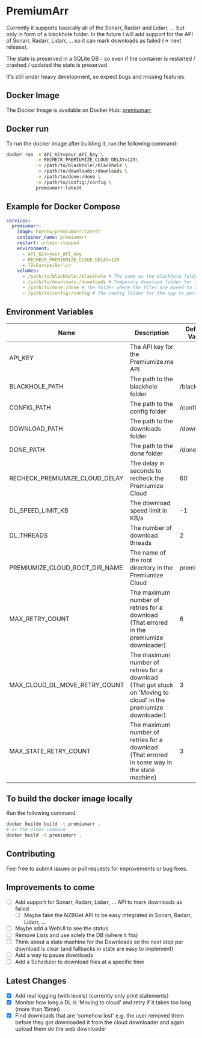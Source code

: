 # PremiumArr

Currently it supports basically all of the Sonarr, Radarr and Lidarr, ... but only in form of a blackhole folder.
In the future I will add support for the API of Sonarr, Radarr, Lidarr, ... so it can mark downloads as failed (-> next release).

The state is preserved in a SQLite DB - so even if the container is restarted / crashed / updated the state is preserved.



It's still under heavy development, so expect bugs and missing features.


## Docker Image

The Docker Image is available on Docker Hub: [premiumarr](https://hub.docker.com/r/horotw/premiumarr)

## Docker run

To run the docker image after building it, run the following command:
```bash
docker run -e API_KEY=your_API_key \
           -e RECHECK_PREMIUMIZE_CLOUD_DELAY=120\
           -v /path/to/blackhole:/blackhole \
           -v /path/to/downloads:/downloads \
           -v /path/to/done:/done \
           -v /path/to/config:/config \
           premiumarr:latest
```

## Example for Docker Compose

```yaml
services:
  premiumarr:
    image: horotw/premiumarr:latest
    container_name: premiumarr
    restart: unless-stopped
    environment:
      - API_KEY=your_API_key
      - RECHECK_PREMIUMIZE_CLOUD_DELAY=120
      - TZ=Europe/Berlin
    volumes:
      - /path/to/blackhole:/blackhole # The same as the blackhole folder you use in e.g. sonarr
      - /path/to/downloads:/downloads # Temporary download folder for the files while downloading
      - /path/to/done:/done # The folder where the files are moved to after downloading (e.g. the same as the one in sonarr)
      - /path/to/config:/config # The config folder for the app to persist the state
```


## Environment Variables

| Name                           | Description                                                                                                     | Default Value | Required |
| ------------------------------ | --------------------------------------------------------------------------------------------------------------- | ------------- | -------- |
| API_KEY                        | The API key for the Premiumize.me API                                                                           |               | Yes      |
| BLACKHOLE_PATH                 | The path to the blackhole folder                                                                                | /blackhole    | No       |
| CONFIG_PATH                    | The path to the config folder                                                                                   | /config       | No       |
| DOWNLOAD_PATH                  | The path to the downloads folder                                                                                | /downloads    | No       |
| DONE_PATH                      | The path to the done folder                                                                                     | /done         | No       |
| RECHECK_PREMIUMIZE_CLOUD_DELAY | The delay in seconds to recheck the Premiumize Cloud                                                            | 60            | No       |
| DL_SPEED_LIMIT_KB              | The download speed limit in KB/s                                                                                | -1            | No       |
| DL_THREADS                     | The number of download threads                                                                                  | 2             | No       |
| PREMIUMIZE_CLOUD_ROOT_DIR_NAME | The name of the root directory in the Premiumize Cloud                                                          | premiumarr    | No       |
| MAX_RETRY_COUNT                | The maximum number of retries for a download (That errored in the premiumize downloader)                        | 6             | No       |
| MAX_CLOUD_DL_MOVE_RETRY_COUNT  | The maximum number of retries for a download (That got stuck on 'Moving to cloud' in the premiumize downloader) | 3             | No       |
| MAX_STATE_RETRY_COUNT          | The maximum number of retries for a download (That errored in some way in the state machine)                    | 3             | No       |

## To build the docker image locally

Run the following command:
```bash
docker buildx build -t premiumarr .
# or the older command
docker build -t premiumarr .
```


## Contributing

Feel free to submit issues or pull requests for improvements or bug fixes.

## Improvements to come
- [ ] Add support for Sonarr, Radarr, Lidarr, ... API to mark downloads as failed
  - [ ] Maybe fake the NZBGet API to be easy integrated in Sonarr, Radarr, Lidarr, ...
- [ ] Maybe add a WebUI to see the status
- [ ] Remove Lists and use solely the DB (where it fits)
- [ ] Think about a state machine for the Downloads so the next step per download is clear (and fallbacks in state are easy to implement)
- [ ] Add a way to pause downloads
- [ ] Add a Scheduler to download files at a specific time

## Latest Changes
- [X] Add real logging (with levels) (currently only print statements)
- [X] Monitor how long a DL is 'Moving to cloud' and retry if it takes too long (more than 15min)
- [X] Find downloads that are 'somehow lost' e.g. the user removed them before they got downloaded it from the cloud downloader and again upload them do the web downloader